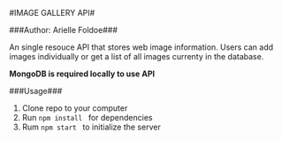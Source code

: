 #IMAGE GALLERY API#

###Author: Arielle Foldoe###

An single resouce API that stores web image information. Users can add images individually or get a list of all images currenty in the database.

**MongoDB is required locally to use API**

###Usage###

1. Clone repo to your computer
2. Run ```npm install ``` for dependencies 
3. Rum ```npm start ``` to initialize the server